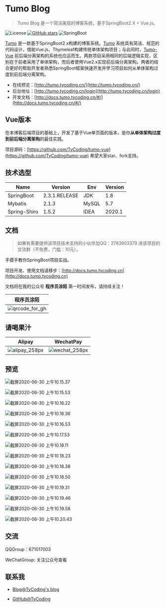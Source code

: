 # Tumo Blog

> Tumo Blog 是一个简洁美观的博客系统，基于SpringBoot2.X + Vue.js。

![License](https://img.shields.io/badge/License-MIT-green)  [![GitHub stars](https://img.shields.io/github/stars/TyCoding/tumo?label=Stars)](https://github.com/TyCoding/tumo/stargazers)  ![SpringBoot](https://img.shields.io/badge/SpringBoot-2.3.1.RELEASE-orange)

[Tumo](https://github.com/TyCoding/tumo) 是一款基于SpringBoot2.x构建的博客系统。[Tumo](https://github.com/TyCoding/tumo) 系统具有简洁、规范的代码设计，借助Vue.js、Thymeleaf构建传统单体架构项目；与此同时，[Tumo-Vue](https://github.com/TyCoding/tumo-vue) 前后端分离架构的系统也应运而生。两款项目采用相同的后端逻辑实现，区别在于前者采用了单体架构，而后者使用Vue2.x实现前后端分离架构。两者的结合更好的帮助开发者熟悉SpringBoot框架快速开发并学习项目如何从单体架构过度到前后端分离架构。

- 在线预览：[http://tumo.tycoding.cn/](http://tumo.tycoding.cn/)
- 后台地址：[http://tumo.tycoding.cn/login](http://tumo.tycoding.cn/login)
- 开发文档：[http://docs.tumo.tycoding.cn/#/](http://docs.tumo.tycoding.cn/#/)

## Vue版本

在本博客后端项目的基础上，开发了基于Vue单页面的版本，是你**从单体架构过度到前后端分离架构**的最佳实践。

项目源码：[https://github.com/TyCoding/tumo-vue](https://github.com/TyCoding/tumo-vue) 希望大家star、fork支持。

## 技术选型

| Name | Version | Env | Version |
| -- | -- | -- | -- |
| SpringBoot | 2.3.1.RELEASE | JDK | 1.8 |
| Mybatis | 2.1.3 | MySQL | 5.7 |
| Spring-Shiro | 1.5.2 | IDEA | 2020.1 |

## 文档

> 如果有需要提供该项目技术支持的小伙伴加QQ：2783903379 进该项目的交流群（不免费，门槛：10元）。

手摸手教你SpringBoot项目实战。

项目开发、使用文档请移步：[http://docs.tumo.tycoding.cn](http://docs.tumo.tycoding.cn) 


文档将在我的公众号 **程序员涂陌** 第一时间发布，请持续关注！

| 程序员涂陌                                                  |
| ----------------------------------------------------------- |
| ![qrcode_for_gh](http://tycoding.cn/imgs/20200610184737.jpg) |

## 请喝果汁

| Alipay                                                     | WechatPay                                                  |
| ---------------------------------------------------------- | ---------------------------------------------------------- |
| ![alipay_258px](http://tycoding.cn/imgs/20200610132929.png) | ![wechat_258px](http://tycoding.cn/imgs/20200610132940.png) |

## 预览

![截屏2020-06-30 上午10.15.37](http://tycoding.cn/imgs/20200630101539.png)

![截屏2020-06-30 上午10.15.53](http://tycoding.cn/imgs/20200630101555.png)

![截屏2020-06-30 上午10.16.22](http://tycoding.cn/imgs/20200630101625.png)

![截屏2020-06-30 上午10.16.36](http://tycoding.cn/imgs/20200630101638.png)

![截屏2020-06-30 上午10.16.53](http://tycoding.cn/imgs/20200630101655.png)

![截屏2020-06-30 上午10.17.53](http://tycoding.cn/imgs/20200630101800.png)

![截屏2020-06-30 上午10.18.11](http://tycoding.cn/imgs/20200630101813.png)

![截屏2020-06-30 上午10.18.23](http://tycoding.cn/imgs/20200630101825.png)

![截屏2020-06-30 上午10.18.38](http://tycoding.cn/imgs/20200630101840.png)

![截屏2020-06-30 上午10.18.50](http://tycoding.cn/imgs/20200630101852.png)

![截屏2020-06-30 上午10.19.31](http://tycoding.cn/imgs/20200630101934.png)

![截屏2020-06-30 上午10.19.46](http://tycoding.cn/imgs/20200630101948.png)

![截屏2020-06-30 上午10.19.58](http://tycoding.cn/imgs/20200630102000.png)

![截屏2020-06-30 上午10.20.43](http://tycoding.cn/imgs/20200630102045.png)


## 交流

QQGroup：671017003   

WeChatGroup:  关注公众号查看

## 联系我

- [Blog@TyCoding's blog](http://www.tycoding.cn)

- [GitHub@TyCoding](https://github.com/TyCoding)

